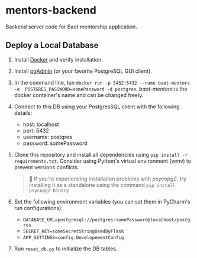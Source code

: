 # mentors-backend
Backend server code for Baot mentorship application.

## Deploy a Local Database

1. Install [Docker](https://docs.docker.com/install/) and verify installation.
2. Install [pgAdmin](https://www.pgadmin.org/download/) 
(or your favorite PostgreSQL GUI client).
3. In the command line, tun `docker run -p 5432:5432 --name baot-mentors -e 
POSTGRES_PASSWORD=somePassword -d postgres`.
_baot-mentors_ is the docker container's name and can be changed freely.
4. Connect to this DB using your PostgresSQL client with the following details:
    * host: localhost
    * port: 5432
    * username: postgres
    * password: somePassword
5. Clone this repository and install all dependencies using `pip install -r requirements.txt`.
   Consider using Python's virtual environment (_venv_) to prevent 
   versions conflicts.
   
   > :mega: If you're experiencing installation problems with _psycopg2_, try installing it as a standalone
   using the command `pip install psycopg2-binary`
   
6. Set the following environment variables (you can set them in PyCharm's run configurations):
    * `DATABASE_URL=postgresql://postgres:somePassword@localhost/postgres`
    * `SECRET_KEY=someSecretStringUsedByFlask`
    * `APP_SETTINGS=config.DevelopementConfig`
7. Run `reset_db.py` to initialize the DB tables.
   